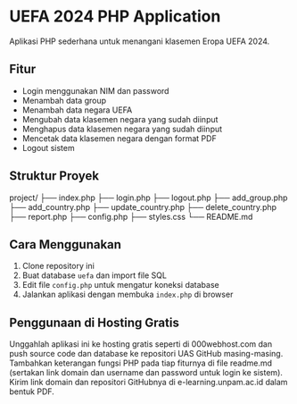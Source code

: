 # UEFA 2024 PHP Application

Aplikasi PHP sederhana untuk menangani klasemen Eropa UEFA 2024.

## Fitur

- Login menggunakan NIM dan password
- Menambah data group
- Menambah data negara UEFA
- Mengubah data klasemen negara yang sudah diinput
- Menghapus data klasemen negara yang sudah diinput
- Mencetak data klasemen negara dengan format PDF
- Logout sistem

## Struktur Proyek

project/
├── index.php
├── login.php
├── logout.php
├── add_group.php
├── add_country.php
├── update_country.php
├── delete_country.php
├── report.php
├── config.php
├── styles.css
└── README.md


## Cara Menggunakan

1. Clone repository ini
2. Buat database `uefa` dan import file SQL
3. Edit file `config.php` untuk mengatur koneksi database
4. Jalankan aplikasi dengan membuka `index.php` di browser

## Penggunaan di Hosting Gratis

Unggahlah aplikasi ini ke hosting gratis seperti di 000webhost.com dan push source code dan database ke repositori UAS GitHub masing-masing. Tambahkan keterangan fungsi PHP pada tiap fiturnya di file readme.md (sertakan link domain dan username dan password untuk login ke sistem). Kirim link domain dan repositori GitHubnya di e-learning.unpam.ac.id dalam bentuk PDF.
